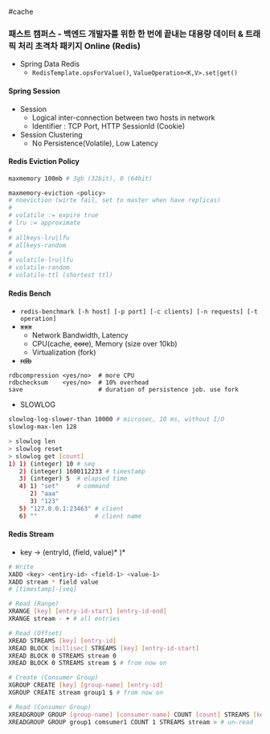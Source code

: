 #cache 

### 패스트 캠퍼스 - 백엔드 개발자를 위한 한 번에 끝내는 대용량 데이터 & 트래픽 처리 초격차 패키지 Online (Redis)

* Spring Data Redis
	* `RedisTemplate.opsForValue()`, `ValueOperation<K,V>.set|get()`

#### Spring Session
* Session
	* Logical inter-connection between two hosts in network
	* Identifier : TCP Port, HTTP SessionId (Cookie)
* Session Clustering
	* No Persistence(Volatile), Low Latency
#### Redis Eviction Policy

```bash
maxmemory 100mb # 3gb (32bit), 0 (64bit)

maxmemory-eviction <policy>
# noeviction (wirte fail, set to master when have replicas)
#
# volatile := expire true
# lru := approximate
#
# allkeys-lru|lfu
# allkeys-random
#
# volatile-lru|lfu
# volatile-random
# volatile-ttl (shortest ttl)
```
#### Redis Bench
* `redis-benchmark [-h host] [-p port] [-c clients] [-n requests] [-t operation]`
* ~~xxx~~
	* Network Bandwidth, Latency
	* CPU(cache, ~~core~~), Memory (size over 10kb)
	* Virtualization (fork)
* ~~rdb~~
```
rdbcompression <yes/no>  # more CPU
rdbchecksum    <yes/no>  # 10% overhead
save                     # duration of persistence job. use fork
```

* SLOWLOG
```bash
slowlog-log-slower-than 10000 # microsec, 10 ms, without I/O
slowlog-max-len 128
```

```bash
> slowlog len
> slowlog reset
> slowlog get [count]
1) 1) (integer) 10 # seq
   2) (integer) 1600112233 # timestamp
   3) (integer) 5  # elapsed time
   4) 1) "set"     # command
      2) "aaa"
      3) "123"
   5) "127.0.0.1:23463" # client
   6) ""                # client name
```
#### Redis Stream
* key -> (entryId, (field, value)* )*

```bash
# Write
XADD <key> <entiry-id> <field-1> <value-1>
XADD stream * field value
# [timestamp]-[seq]

# Read (Range)
XRANGE [key] [entry-id-start] [entry-id-end]
XRANGE stream - + # all entries

# Read (Offset)
XREAD STREAMS [key] [entry-id]
XREAD BLOCK [millisec] STREAMS [key] [entry-id-start]
XREAD BLOCK 0 STREAMS stream 0
XREAD BLOCK 0 STREAMS stream $ # from now on

# Create (Consumer Group)
XGROUP CREATE [key] [group-name] [entry-id]
XGROUP CREATE stream group1 $ # from now on

# Read (Consumer Group)
XREADGROUP GROUP [group-name] [consumer-name] COUNT [count] STREAMS [key] [entry-id]
XREADGROUP GROUP group1 comsumer1 COUNT 1 STREAMS stream > # un-read
```